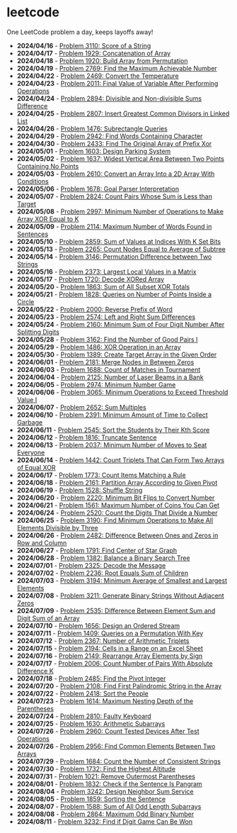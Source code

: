 # leetcode
One LeetCode problem a day, keeps layoffs away!
- **2024/04/16** - [Problem 3110: Score of a String](https://leetcode.com/problems/score-of-a-string)
- **2024/04/17** - [Problem 1929: Concatenation of Array](https://leetcode.com/problems/concatenation-of-array)
- **2024/04/18** - [Problem 1920: Build Array from Permutation](https://leetcode.com/problems/build-array-from-permutation)
- **2024/04/19** - [Problem 2769: Find the Maximum Achievable Number](https://leetcode.com/problems/find-the-maximum-achievable-number)
- **2024/04/22** - [Problem 2469: Convert the Temperature](https://leetcode.com/problems/convert-the-temperature)
- **2024/04/23** - [Problem 2011: Final Value of Variable After Performing Operations](https://leetcode.com/problems/final-value-of-variable-after-performing-operations)
- **2024/04/24** - [Problem 2894: Divisible and Non-divisible Sums Difference](https://leetcode.com/problems/divisible-and-non-divisible-sums-difference)
- **2024/04/25** - [Problem 2807: Insert Greatest Common Divisors in Linked List](https://leetcode.com/problems/insert-greatest-common-divisors-in-linked-list)
- **2024/04/26** - [Problem 1476: Subrectangle Queries](https://leetcode.com/problems/subrectangle-queries)
- **2024/04/29** - [Problem 2942: Find Words Containing Character](https://leetcode.com/problems/find-words-containing-character)
- **2024/04/30** - [Problem 2433: Find The Original Array of Prefix Xor](https://leetcode.com/problems/find-the-original-array-of-prefix-xor)
- **2024/05/01** - [Problem 1603: Design Parking System](https://leetcode.com/problems/design-parking-system)
- **2024/05/02** - [Problem 1637: Widest Vertical Area Between Two Points Containing No Points](https://leetcode.com/problems/widest-vertical-area-between-two-points-containing-no-points)
- **2024/05/03** - [Problem 2610: Convert an Array Into a 2D Array With Conditions](https://leetcode.com/problems/convert-an-array-into-a-2d-array-with-conditions)
- **2024/05/06** - [Problem 1678: Goal Parser Interpretation](https://leetcode.com/problems/goal-parser-interpretation)
- **2024/05/07** - [Problem 2824: Count Pairs Whose Sum is Less than Target](https://leetcode.com/problems/count-pairs-whose-sum-is-less-than-target)
- **2024/05/08** - [Problem 2997: Minimum Number of Operations to Make Array XOR Equal to K](https://leetcode.com/problems/minimum-number-of-operations-to-make-array-xor-equal-to-k)
- **2024/05/09** - [Problem 2114: Maximum Number of Words Found in Sentences](https://leetcode.com/problems/maximum-number-of-words-found-in-sentences)
- **2024/05/10** - [Problem 2859: Sum of Values at Indices With K Set Bits](https://leetcode.com/problems/sum-of-values-at-indices-with-k-set-bits)
- **2024/05/13** - [Problem 2265: Count Nodes Equal to Average of Subtree](https://leetcode.com/problems/count-nodes-equal-to-average-of-subtree)
- **2024/05/14** - [Problem 3146: Permutation Difference between Two Strings](https://leetcode.com/problems/permutation-difference-between-two-strings)
- **2024/05/16** - [Problem 2373: Largest Local Values in a Matrix](https://leetcode.com/problems/largest-local-values-in-a-matrix)
- **2024/05/17** - [Problem 1720: Decode XORed Array](https://leetcode.com/problems/decode-xored-array)
- **2024/05/20** - [Problem 1863: Sum of All Subset XOR Totals](https://leetcode.com/problems/sum-of-all-subset-xor-totals)
- **2024/05/21** - [Problem 1828: Queries on Number of Points Inside a Circle](https://leetcode.com/problems/queries-on-number-of-points-inside-a-circle)
- **2024/05/22** - [Problem 2000: Reverse Prefix of Word](https://leetcode.com/problems/reverse-prefix-of-word)
- **2024/05/23** - [Problem 2574: Left and Right Sum Differences](https://leetcode.com/problems/left-and-right-sum-differences)
- **2024/05/24** - [Problem 2160: Minimum Sum of Four Digit Number After Splitting Digits](https://leetcode.com/problems/minimum-sum-of-four-digit-number-after-splitting-digits)
- **2024/05/28** - [Problem 3162: Find the Number of Good Pairs I](https://leetcode.com/problems/find-the-number-of-good-pairs-i)
- **2024/05/29** - [Problem 1486: XOR Operation in an Array](https://leetcode.com/problems/xor-operation-in-an-array)
- **2024/05/30** - [Problem 1389: Create Target Array in the Given Order](https://leetcode.com/problems/create-target-array-in-the-given-order)
- **2024/06/01** - [Problem 2181: Merge Nodes in Between Zeros](https://leetcode.com/problems/merge-nodes-in-between-zeros)
- **2024/06/03** - [Problem 1688: Count of Matches in Tournament](https://leetcode.com/problems/count-of-matches-in-tournament)
- **2024/06/04** - [Problem 2125: Number of Laser Beams in a Bank](https://leetcode.com/problems/number-of-laser-beams-in-a-bank)
- **2024/06/05** - [Problem 2974: Minimum Number Game](https://leetcode.com/problems/minimum-number-game)
- **2024/06/06** - [Problem 3065: Minimum Operations to Exceed Threshold Value I](https://leetcode.com/problems/minimum-operations-to-exceed-threshold-value-i)
- **2024/06/07** - [Problem 2652: Sum Multiples](https://leetcode.com/problems/sum-multiples)
- **2024/06/10** - [Problem 2391: Minimum Amount of Time to Collect Garbage](https://leetcode.com/problems/minimum-amount-of-time-to-collect-garbage)
- **2024/06/11** - [Problem 2545: Sort the Students by Their Kth Score](https://leetcode.com/problems/sort-the-students-by-their-kth-score)
- **2024/06/12** - [Problem 1816: Truncate Sentence](https://leetcode.com/problems/truncate-sentence)
- **2024/06/13** - [Problem 2037: Minimum Number of Moves to Seat Everyone](https://leetcode.com/problems/minimum-number-of-moves-to-seat-everyone)
- **2024/06/14** - [Problem 1442: Count Triplets That Can Form Two Arrays of Equal XOR](https://leetcode.com/problems/count-triplets-that-can-form-two-arrays-of-equal-xor)
- **2024/06/17** - [Problem 1773: Count Items Matching a Rule](https://leetcode.com/problems/count-items-matching-a-rule)
- **2024/06/18** - [Problem 2161: Partition Array According to Given Pivot](https://leetcode.com/problems/partition-array-according-to-given-pivot)
- **2024/06/19** - [Problem 1528: Shuffle String](https://leetcode.com/problems/shuffle-string)
- **2024/06/20** - [Problem 2220: Minimum Bit Flips to Convert Number](https://leetcode.com/problems/minimum-bit-flips-to-convert-number)
- **2024/06/21** - [Problem 1561: Maximum Number of Coins You Can Get](https://leetcode.com/problems/maximum-number-of-coins-you-can-get)
- **2024/06/24** - [Problem 2520: Count the Digits That Divide a Number](https://leetcode.com/problems/count-the-digits-that-divide-a-number)
- **2024/06/25** - [Problem 3190: Find Minimum Operations to Make All Elements Divisible by Three](https://leetcode.com/problems/find-minimum-operations-to-make-all-elements-divisible-by-three)
- **2024/06/26** - [Problem 2482: Difference Between Ones and Zeros in Row and Column](https://leetcode.com/problems/difference-between-ones-and-zeros-in-row-and-column)
- **2024/06/27** - [Problem 1791: Find Center of Star Graph](https://leetcode.com/problems/find-center-of-star-graph)
- **2024/06/28** - [Problem 1382: Balance a Binary Search Tree](https://leetcode.com/problems/balance-a-binary-search-tree)
- **2024/07/01** - [Problem 2325: Decode the Message](https://leetcode.com/problems/decode-the-message)
- **2024/07/02** - [Problem 2236: Root Equals Sum of Children](https://leetcode.com/problems/root-equals-sum-of-children)
- **2024/07/03** - [Problem 3194: Minimum Average of Smallest and Largest Elements](https://leetcode.com/problems/minimum-average-of-smallest-and-largest-elements)
- **2024/07/08** - [Problem 3211: Generate Binary Strings Without Adjacent Zeros](https://leetcode.com/problems/generate-binary-strings-without-adjacent-zeros)
- **2024/07/09** - [Problem 2535: Difference Between Element Sum and Digit Sum of an Array](https://leetcode.com/problems/difference-between-element-sum-and-digit-sum-of-an-array)
- **2024/07/10** - [Problem 1656: Design an Ordered Stream](https://leetcode.com/problems/design-an-ordered-stream)
- **2024/07/11** - [Problem 1409: Queries on a Permutation With Key](https://leetcode.com/problems/queries-on-a-permutation-with-key)
- **2024/07/12** - [Problem 2367: Number of Arithmetic Triplets](https://leetcode.com/problems/number-of-arithmetic-triplets)
- **2024/07/15** - [Problem 2194: Cells in a Range on an Excel Sheet](https://leetcode.com/problems/cells-in-a-range-on-an-excel-sheet)
- **2024/07/16** - [Problem 2149: Rearrange Array Elements by Sign](https://leetcode.com/problems/rearrange-array-elements-by-sign)
- **2024/07/17** - [Problem 2006: Count Number of Pairs With Absolute Difference K](https://leetcode.com/problems/count-number-of-pairs-with-absolute-difference-k)
- **2024/07/18** - [Problem 2485: Find the Pivot Integer](https://leetcode.com/problems/find-the-pivot-integer)
- **2024/07/20** - [Problem 2108: Find First Palindromic String in the Array](https://leetcode.com/problems/find-first-palindromic-string-in-the-array)
- **2024/07/22** - [Problem 2418: Sort the People](https://leetcode.com/problems/sort-the-people)
- **2024/07/23** - [Problem 1614: Maximum Nesting Depth of the Parentheses](https://leetcode.com/problems/maximum-nesting-depth-of-the-parentheses)
- **2024/07/24** - [Problem 2810: Faulty Keyboard](https://leetcode.com/problems/faulty-keyboard)
- **2024/07/25** - [Problem 1630: Arithmetic Subarrays](https://leetcode.com/problems/arithmetic-subarrays)
- **2024/07/26** - [Problem 2960: Count Tested Devices After Test Operations](https://leetcode.com/problems/count-tested-devices-after-test-operations)
- **2024/07/26** - [Problem 2956: Find Common Elements Between Two Arrays](https://leetcode.com/problems/find-common-elements-between-two-arrays)
- **2024/07/29** - [Problem 1684: Count the Number of Consistent Strings](https://leetcode.com/problems/count-the-number-of-consistent-strings)
- **2024/07/30** - [Problem 1732: Find the Highest Altitude](https://leetcode.com/problems/find-the-highest-altitude)
- **2024/07/31** - [Problem 1021: Remove Outermost Parentheses](https://leetcode.com/problems/remove-outermost-parentheses)
- **2024/08/01** - [Problem 1832: Check if the Sentence Is Pangram](https://leetcode.com/problems/check-if-the-sentence-is-pangram)
- **2024/08/04** - [Problem 3242: Design Neighbor Sum Service](https://leetcode.com/problems/design-neighbor-sum-service)
- **2024/08/05** - [Problem 1859: Sorting the Sentence](https://leetcode.com/problems/sorting-the-sentence)
- **2024/08/07** - [Problem 1588: Sum of All Odd Length Subarrays](https://leetcode.com/problems/sum-of-all-odd-length-subarrays)
- **2024/08/08** - [Problem 2864: Maximum Odd Binary Number](https://leetcode.com/problems/maximum-odd-binary-number)
- **2024/08/11** - [Problem 3232: Find if Digit Game Can Be Won](https://leetcode.com/problems/find-if-digit-game-can-be-won)
